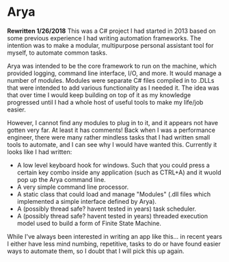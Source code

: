 # Arya

**Rewritten 1/26/2018**
This was a C# project I had started in 2013 based on some previous experience I had writing automation frameworks. The intention was to make a modular, multipurpose personal assistant tool for myself, to automate common tasks. 

Arya was intended to be the core framework to run on the machine, which provided logging, command line interface, I/O, and more. It would manage a number of modules. Modules were separate C# files compiled in to .DLLs that were intended to add various functionality as I needed it. The idea was that over time I would keep building on top of it as my knowledge progressed until I had a whole host of useful tools to make my life/job easier.

However, I cannot find any modules to plug in to it, and it appears not have gotten very far. At least it has comments! Back when I was a performance engineer, there were many rather mindless tasks that I had written small tools to automate, and I can see why I would have wanted this. Currently it looks like I had written:

 * A low level keyboard hook for windows. Such that you could press a certain key combo inside any application (such as CTRL+A) and it wuold pop up the Arya command line.
 * A very simple command line processor.
 * A static class that could load and manage "Modules" (.dll files which implemented a simple interface defined by Arya).
 * A (possibly thread safe? havent tested in years) task scheduler.
 * A (possibly thread safe? havent tested in years) threaded execution model used to build a form of Finite State Machine.
 
 While I've always been interested in writing an app like this... in recent years I either have less mind numbing, repetitive, tasks to do or have found easier ways to automate them, so I doubt that I will pick this up again.
